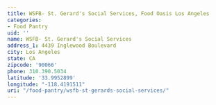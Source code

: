 ```yaml
---
title: WSFB- St. Gerard's Social Services, Food Oasis Los Angeles
categories:
- Food Pantry
uid: ''
name: WSFB- St. Gerard's Social Services
address_1: 4439 Inglewood Boulevard
city: Los Angeles
state: CA
zipcode: '90066'
phone: 310.390.5034
latitude: '33.9952899'
longitude: "-118.4191511"
uri: "/food-pantry/wsfb-st-gerards-social-services/"
---
```


